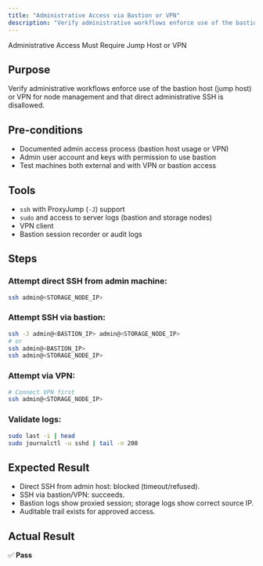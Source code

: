 ```yaml
---
title: "Administrative Access via Bastion or VPN"
description: "Verify administrative workflows enforce use of the bastion host or VPN for node management and direct SSH is disallowed."
---
```

Administrative Access Must Require Jump Host or VPN

## Purpose
Verify administrative workflows enforce use of the bastion host (jump host) or VPN for node management and that direct administrative SSH is disallowed.

## Pre-conditions

* Documented admin access process (bastion host usage or VPN)  
* Admin user account and keys with permission to use bastion  
* Test machines both external and with VPN or bastion access

## Tools

* `ssh` with ProxyJump (`-J`) support  
* `sudo` and access to server logs (bastion and storage nodes)  
* VPN client  
* Bastion session recorder or audit logs

## Steps

### Attempt direct SSH from admin machine:

```bash
ssh admin@<STORAGE_NODE_IP>
````

### Attempt SSH via bastion:

```bash
ssh -J admin@<BASTION_IP> admin@<STORAGE_NODE_IP>
# or
ssh admin@<BASTION_IP>
ssh admin@<STORAGE_NODE_IP>
```

### Attempt via VPN:

```bash
# Connect VPN first
ssh admin@<STORAGE_NODE_IP>
```

### Validate logs:

```bash
sudo last -i | head
sudo journalctl -u sshd | tail -n 200
```

## Expected Result

* Direct SSH from admin host: blocked (timeout/refused).
* SSH via bastion/VPN: succeeds.
* Bastion logs show proxied session; storage logs show correct source IP.
* Auditable trail exists for approved access.

## Actual Result

✅ **Pass**